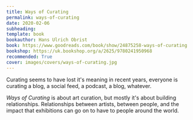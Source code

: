 ```yaml
---
title: Ways of Curating
permalink: ways-of-curating
date: 2020-02-06
subheading: 
template: book
bookauthor: Hans Ulrich Obrist
book: https://www.goodreads.com/book/show/24875258-ways-of-curating
bookshop: https://uk.bookshop.org/a/2625/9780241950968
recommended: True
cover: images/covers/ways-of-curating.jpg
---
```


Curating seems to have lost it's meaning in recent years, everyone is curating a blog, a social feed, a podcast, a blog, whatever.

*Ways of Curating* is about art curation, but mostly it's about building relationships. Relationships between artists, between people, and the impact that exhibitions can go on to have to people around the world. 
